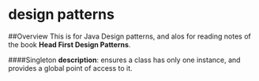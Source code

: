 # design patterns
##Overview
This is for Java Design patterns, and alos for reading notes of the book **Head First Design Patterns**.


####Singleton
**description**:
ensures a class has only one instance, and provides a global point of access to it.
